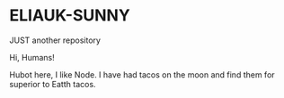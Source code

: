 # ELIAUK-SUNNY
JUST another repository


Hi, Humans!


Hubot here, I like Node.
I have had tacos on the moon and find them for superior to Eatth tacos.


